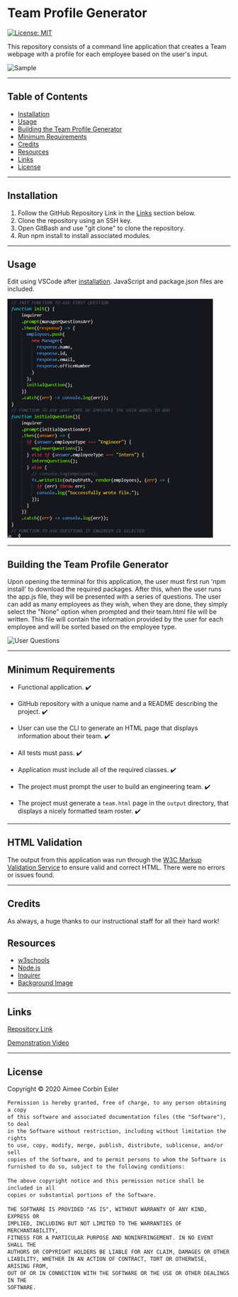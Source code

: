 # Team Profile Generator

[![License: MIT](https://img.shields.io/badge/License-MIT-yellow.svg)](https://opensource.org/licenses/MIT)

This repository consists of a command line application that creates a Team webpage with a profile for each employee based on the user's input.

![Sample]()

---

## Table of Contents

- [Installation](#installation)
- [Usage](#Usage)
- [Building the Team Profile Generator](#building-the-team-profile-generator)
- [Minimum Requirements](#minimum-requirements)
- [Credits](#credits)
- [Resources](#resources)
- [Links](#Links)
- [License](#license)

---

## Installation

1. Follow the GitHub Repository Link in the [Links](#Links) section below.
1. Clone the repository using an SSH key.
1. Open GitBash and use "git clone" to clone the repository.
1. Run npm install to install associated modules.

---

## Usage

Edit using VSCode after [installation](#installation). JavaScript and package.json files are included.

![JS](./assets/readme-images/JS.PNG)

---

## Building the Team Profile Generator

Upon opening the terminal for this application, the user must first run 'npm install' to download the required packages. After this, when the user runs the app.js file, they will be presented with a series of questions. The user can add as many employees as they wish, when they are done, they simply select the "None" option when prompted and their team.html file will be written. This file will contain the information provided by the user for each employee and will be sorted based on the employee type.

![User Questions]()

---

## Minimum Requirements

- Functional application. :heavy_check_mark:

- GitHub repository with a unique name and a README describing the project. :heavy_check_mark:

- User can use the CLI to generate an HTML page that displays information about their team. :heavy_check_mark:

- All tests must pass. :heavy_check_mark:

- Application must include all of the required classes. :heavy_check_mark:

- The project must prompt the user to build an engineering team. :heavy_check_mark:

- The project must generate a `team.html` page in the `output` directory, that displays a nicely formatted team roster. :heavy_check_mark:

---

## HTML Validation

The output from this application was run through the [W3C Markup Validation Service](https://validator.w3.org/) to ensure valid and correct HTML. There were no errors or issues found.

---

## Credits

As always, a huge thanks to our instructional staff for all their hard work!

## Resources

- [w3schools](https://www.w3schools.com)
- [Node.js](https://nodejs.org/en/)
- [Inquirer](https://www.npmjs.com/package/inquirer)
- [Background Image](https://pixabay.com/vectors/computer-cyber-circuitry-circuits-3163437/)

---

## Links

[Repository Link]()

[Demonstration Video]()

---

## License

Copyright &copy; 2020 Aimee Corbin Esler

    Permission is hereby granted, free of charge, to any person obtaining a copy
    of this software and associated documentation files (the "Software"), to deal
    in the Software without restriction, including without limitation the rights
    to use, copy, modify, merge, publish, distribute, sublicense, and/or sell
    copies of the Software, and to permit persons to whom the Software is
    furnished to do so, subject to the following conditions:

    The above copyright notice and this permission notice shall be included in all
    copies or substantial portions of the Software.

    THE SOFTWARE IS PROVIDED "AS IS", WITHOUT WARRANTY OF ANY KIND, EXPRESS OR
    IMPLIED, INCLUDING BUT NOT LIMITED TO THE WARRANTIES OF MERCHANTABILITY,
    FITNESS FOR A PARTICULAR PURPOSE AND NONINFRINGEMENT. IN NO EVENT SHALL THE
    AUTHORS OR COPYRIGHT HOLDERS BE LIABLE FOR ANY CLAIM, DAMAGES OR OTHER
    LIABILITY, WHETHER IN AN ACTION OF CONTRACT, TORT OR OTHERWISE, ARISING FROM,
    OUT OF OR IN CONNECTION WITH THE SOFTWARE OR THE USE OR OTHER DEALINGS IN THE
    SOFTWARE.

